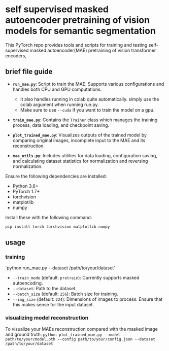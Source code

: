 # self supervised masked autoencoder pretraining of vision models for semantic segmentation

This PyTorch repo provides tools and scripts for training and testing self-supervised masked autoencoder(MAE) pretraining of vision transformer encoders,


## brief file guide


- **`run_mae.py`**: Script to train the MAE. Supports various configurations and handles both CPU and GPU computations. 
    - It also handles running in colab quite automatically. simply use the colab argument when running run.py. 
    - Make sure to  use `--cuda` if you want to train the model on a gpu.

- **`train_mae.py`**: Contains the `Trainer` class which manages the training process, data loading, and checkpoint saving.
- **`plot_trained_mae.py`**: Visualizes outputs of the trained model by comparing original images, incomplete input to the MAE and its reconstruction. 
- **`mae_utils.py`**: Includes utilities for data loading, configuration saving, and calculating dataset statistics for normalization and reversing normalization.

Ensure the following dependencies are installed:

- Python 3.6+
- PyTorch 1.7+
- torchvision
- matplotlib
- numpy

Install these with the following command:
```bash
pip install torch torchvision matplotlib numpy
```

## usage
### training
`python run_mae.py --dataset /path/to/your/dataset'

- `--train_mode` (default: `pretrain`): Currently supports masked autoencoding.
- `--dataset`: Path to the dataset.
- `--batch_size` (default: `256`): Batch size for training.
- `--img_size` (default: `224`): Dimensions of images to process. Ensure that this makes sense for the input dataset. 




### visualizing model reconstruction
To visualize your MAEs reconstruction compared with the masked image and ground truth:
`python plot_trained_mae.py --model path/to/your/model.pth --config path/to/your/config.json --dataset /path/to/your/dataset`











